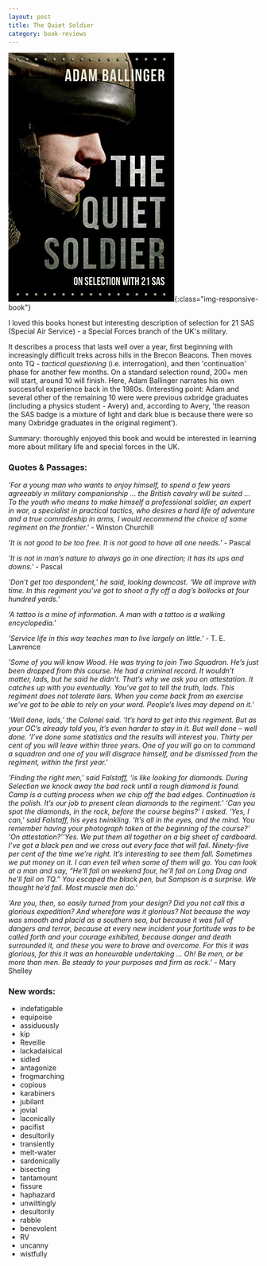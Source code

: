 ```yaml
---
layout: post
title: The Quiet Soldier
category: book-reviews
---
```


![Cover](/assets/images/quiet-soldier-cover.jpg){:class="img-responsive-book"}

I loved this books honest but interesting description of selection for 21 SAS (Special Air Service) - a Special Forces branch of the UK's military. 

<!-- more -->

It describes a process that lasts well over a year, first beginning with increasingly difficult treks across hills in the Brecon Beacons. Then moves onto TQ - *tactical questioning* (i.e. interrogation), and then 'continuation' phase for another few months. On a standard selection round, 200+ men will start, around 10 will finish. Here, Adam Ballinger narrates his own successful experience back in the 1980s. (Interesting point: Adam and several other of the remaining 10 were were previous oxbridge graduates (including a physics student - Avery) and, according to Avery, 'the reason the SAS badge is a mixture of light and dark blue is because there were so many Oxbridge graduates in the original regiment'). 

Summary: thoroughly enjoyed this book and would be interested in learning more about military life and special forces in the UK.

<h3>Quotes & Passages:</h3>

*'For a young man who wants to enjoy himself, to spend a few years agreeably in military companionship … the British cavalry will be suited … To the youth who means to make himself a professional soldier, an expert in war, a specialist in practical tactics, who desires a hard life of adventure and a true comradeship in arms, I would recommend the choice of some regiment on the frontier.'* - Winston Churchill

*'It is not good to be too free. It is not good to have all one needs.'* - Pascal

*'It is not in man’s nature to always go in one direction; it has its ups and downs.'* - Pascal

*‘Don’t get too despondent,’ he said, looking downcast. ‘We all improve with time. In this regiment you’ve got to shoot a fly off a dog’s bollocks at four hundred yards.’*

*‘A tattoo is a mine of information. A man with a tattoo is a walking encyclopedia.'*

*'Service life in this way teaches man to live largely on little.'* - T. E. Lawrence

*'Some of you will know Wood. He was trying to join Two Squadron. He’s just been dropped from this course. He had a criminal record. It wouldn’t matter, lads, but he said he didn’t. That’s why we ask you on attestation. It catches up with you eventually. You’ve got to tell the truth, lads. This regiment does not tolerate liars. When you come back from an exercise we’ve got to be able to rely on your word. People’s lives may depend on it.'*

*'Well done, lads,’ the Colonel said. ‘It’s hard to get into this regiment. But as your OC’s already told you, it’s even harder to stay in it. But well done – well done. ‘I’ve done some statistics and the results will interest you. Thirty per cent of you will leave within three years. One of you will go on to command a squadron and one of you will disgrace himself, and be dismissed from the regiment, within the first year.'*

*'Finding the right men,’ said Falstaff, ‘is like looking for diamonds. During Selection we knock away the bad rock until a rough diamond is found. Camp is a cutting process when we chip off the bad edges. Continuation is the polish. It’s our job to present clean diamonds to the regiment.’ ‘Can you spot the diamonds, in the rock, before the course begins?’ I asked. ‘Yes, I can,’ said Falstaff, his eyes twinkling. ‘It’s all in the eyes, and the mind. You remember having your photograph taken at the beginning of the course?’ ‘On attestation?’‘Yes. We put them all together on a big sheet of cardboard. I’ve got a black pen and we cross out every face that will fail. Ninety-five per cent of the time we’re right. It’s interesting to see them fall. Sometimes we put money on it. I can even tell when some of them will go. You can look at a man and say, “He’ll fail on weekend four, he’ll fail on Long Drag and he’ll fail on TQ.” You escaped the black pen, but Sampson is a surprise. We thought he’d fail. Most muscle men do.'*

*'Are you, then, so easily turned from your design? Did you not call this a glorious expedition? And wherefore was it glorious? Not because the way was smooth and placid as a southern sea, but because it was full of dangers and terror, because at every new incident your fortitude was to be called forth and your courage exhibited, because danger and death surrounded it, and these you were to brave and overcome. For this it was glorious, for this it was an honourable undertaking … Oh! Be men, or be more than men. Be steady to your purposes and firm as rock.'* - Mary Shelley

<h3>New words:</h3>

* indefatigable
* equipoise
* assiduously
* kip
* Reveille
* lackadaisical
* sidled
* antagonize
* frogmarching
* copious
* karabiners
* jubilant
* jovial
* laconically
* pacifist
* desultorily
* transiently
* melt-water
* sardonically
* bisecting
* tantamount
* fissure
* haphazard
* unwittingly
* desultorily
* rabble
* benevolent
* RV
* uncanny
* wistfully





























